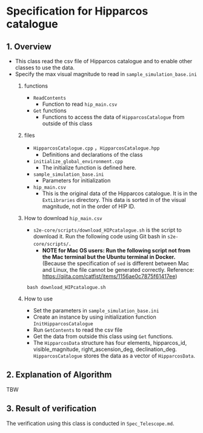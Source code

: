 # Specification for Hipparcos catalogue

## 1.  Overview
- This class read the csv file of Hipparcos catalogue and to enable other classes to use the data.
- Specify the max visual magnitude to read in `sample_simulation_base.ini`
  1. functions
     + `ReadContents`
       * Function to read `hip_main.csv`
     +  `Get` functions
        * Functions to access the data of `HipparcosCatalogue` from outside of this class

  2. files
     + `HipparcosCatalogue.cpp` ，`HipparcosCatalogue.hpp`
       * Definitions and declarations of the class
     + `initialize_global_environment.cpp`
       * The initialize function is defined here.
     + `sample_simulation_base.ini`
       * Parameters for initialization
     + `hip_main.csv`
       * This is the original data of the Hipparcos catalogue. It is in the `ExtLibraries` directory. This data is sorted in of the visual magnitude, not in the order of HIP ID.

  3. How to download `hip_main.csv`
     + `s2e-core/scripts/download_HIPcatalogue.sh` is the script to download it. Run the following code using Git bash in `s2e-core/scripts/`．
       * **NOTE for Mac OS users: Run the following script not from the Mac terminal but the Ubuntu terminal in Docker.** (Because the specification of `sed` is different between Mac and Linux, the file cannot be generated correctly. Reference: <https://qiita.com/catfist/items/1156ae0c7875f61417ee>) 
      ```
       bash download_HIPcatalogue.sh 
       ```
    
  4. How to use
     + Set the parameters in `sample_simulation_base.ini`
     + Create an instance by using initialization function `InitHipparcosCatalogue`
     + Run `GetContents` to read the csv file
     + Get the data from outside this class using `Get` functions.
     + The `HipparcosData` structure has four elements, hipparcos_id, visible_magnitude, right_ascension_deg, declination_deg. `HipparcosCatalogue` stores the data as a vector of `HipparcosData`.

## 2. Explanation of Algorithm
TBW

## 3. Result of verification
The verification using this class is conducted in `Spec_Telescope.md`.




